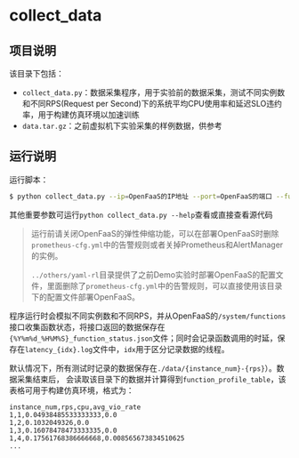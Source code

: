 # collect_data

## 项目说明

该目录下包括：
* `collect_data.py`：数据采集程序，用于实验前的数据采集，测试不同实例数和不同RPS(Request per Second)下的系统平均CPU使用率和延迟SLO违约率，用于构建仿真环境以加速训练
* `data.tar.gz`：之前虚拟机下实验采集的样例数据，供参考

## 运行说明

运行脚本：
```bash
$ python collect_data.py --ip=OpenFaaS的IP地址 --port=OpenFaaS的端口 --function-name=你要测试的函数名
```

其他重要参数可运行`python collect_data.py --help`查看或直接查看源代码

> 运行前请关闭OpenFaaS的弹性伸缩功能，可以在部署OpenFaaS时删除`prometheus-cfg.yml`中的告警规则或者关掉Prometheus和AlertManager的实例。
>
> `../others/yaml-rl`目录提供了之前Demo实验时部署OpenFaaS的配置文件，里面删除了`prometheus-cfg.yml`中的告警规则，可以直接使用该目录下的配置文件部署OpenFaaS。

程序运行时会模拟不同实例数和不同RPS，并从OpenFaaS的`/system/functions`接口收集函数状态，将接口返回的数据保存在`{%Y%m%d_%H%M%S}_function_status.json`文件；同时会记录函数调用的时延，保存在`latency_{idx}.log`文件中，`idx`用于区分记录数据的线程。

默认情况下，所有测试时记录的数据保存在`./data/{instance_num}-{rps}`）。数据采集结束后，
会读取该目录下的数据并计算得到`function_profile_table`，该表格可用于构建仿真环境，格式为：
```
instance_num,rps,cpu,avg_vio_rate
1,1,0.04938485533333333,0.0
1,2,0.1032049326,0.0
1,3,0.16078478473333335,0.0
1,4,0.17561768386666668,0.008565673834510625
...
```
